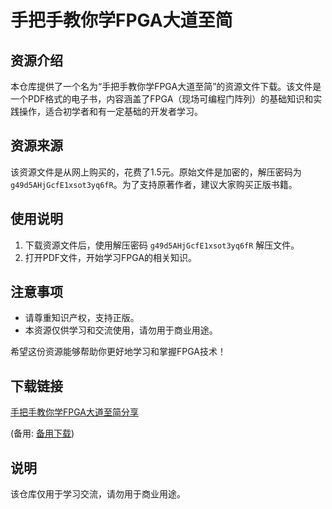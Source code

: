 # 手把手教你学FPGA大道至简

## 资源介绍

本仓库提供了一个名为“手把手教你学FPGA大道至简”的资源文件下载。该文件是一个PDF格式的电子书，内容涵盖了FPGA（现场可编程门阵列）的基础知识和实践操作，适合初学者和有一定基础的开发者学习。

## 资源来源

该资源文件是从网上购买的，花费了1.5元。原始文件是加密的，解压密码为 `g49d5AHjGcfE1xsot3yq6fR`。为了支持原著作者，建议大家购买正版书籍。

## 使用说明

1. 下载资源文件后，使用解压密码 `g49d5AHjGcfE1xsot3yq6fR` 解压文件。
2. 打开PDF文件，开始学习FPGA的相关知识。

## 注意事项

- 请尊重知识产权，支持正版。
- 本资源仅供学习和交流使用，请勿用于商业用途。

希望这份资源能够帮助你更好地学习和掌握FPGA技术！

## 下载链接
[手把手教你学FPGA大道至简分享](https://pan.quark.cn/s/f59f6aec4b60) 

(备用: [备用下载](https://pan.baidu.com/s/1GGt6wXLjN4OJ030ibB-VUQ?pwd=1234))

## 说明

该仓库仅用于学习交流，请勿用于商业用途。
